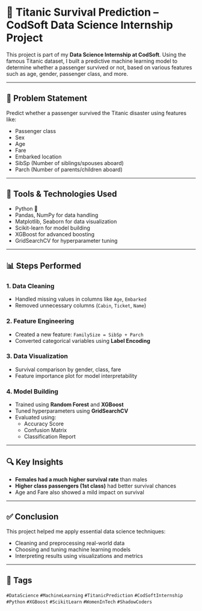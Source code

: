 # 🚢 Titanic Survival Prediction – CodSoft Data Science Internship Project

This project is part of my **Data Science Internship at CodSoft**. Using the famous Titanic dataset, I built a predictive machine learning model to determine whether a passenger survived or not, based on various features such as age, gender, passenger class, and more.

---

## 📌 Problem Statement

Predict whether a passenger survived the Titanic disaster using features like:

- Passenger class
- Sex
- Age
- Fare
- Embarked location
- SibSp (Number of siblings/spouses aboard)
- Parch (Number of parents/children aboard)

---

## 🧰 Tools & Technologies Used

- Python 🐍
- Pandas, NumPy for data handling
- Matplotlib, Seaborn for data visualization
- Scikit-learn for model building
- XGBoost for advanced boosting
- GridSearchCV for hyperparameter tuning

---

## 📊 Steps Performed

### 1. Data Cleaning
- Handled missing values in columns like `Age`, `Embarked`
- Removed unnecessary columns (`Cabin`, `Ticket`, `Name`)

### 2. Feature Engineering
- Created a new feature: `FamilySize = SibSp + Parch`
- Converted categorical variables using **Label Encoding**

### 3. Data Visualization
- Survival comparison by gender, class, fare
- Feature importance plot for model interpretability

### 4. Model Building
- Trained using **Random Forest** and **XGBoost**
- Tuned hyperparameters using **GridSearchCV**
- Evaluated using:
  - Accuracy Score
  - Confusion Matrix
  - Classification Report

---

## 🔍 Key Insights

- **Females had a much higher survival rate** than males
- **Higher class passengers (1st class)** had better survival chances
- Age and Fare also showed a mild impact on survival

---

## ✅ Conclusion

This project helped me apply essential data science techniques:
- Cleaning and preprocessing real-world data
- Choosing and tuning machine learning models
- Interpreting results using visualizations and metrics


---

## 📌 Tags

`#DataScience` `#MachineLearning` `#TitanicPrediction` `#CodSoftInternship` `#Python` `#XGBoost` `#ScikitLearn` `#WomenInTech` `#ShadowCoders`
